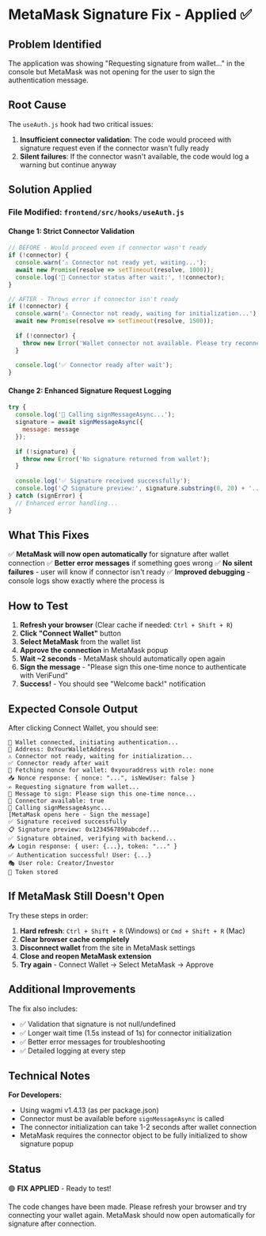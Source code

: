 # MetaMask Signature Fix - Applied ✅

## Problem Identified
The application was showing "Requesting signature from wallet..." in the console but MetaMask was not opening for the user to sign the authentication message.

## Root Cause
The `useAuth.js` hook had two critical issues:

1. **Insufficient connector validation**: The code would proceed with signature request even if the connector wasn't fully ready
2. **Silent failures**: If the connector wasn't available, the code would log a warning but continue anyway

## Solution Applied

### File Modified: `frontend/src/hooks/useAuth.js`

#### Change 1: Strict Connector Validation
```javascript
// BEFORE - Would proceed even if connector wasn't ready
if (!connector) {
  console.warn('⚠️ Connector not ready yet, waiting...');
  await new Promise(resolve => setTimeout(resolve, 1000));
  console.log('🔌 Connector status after wait:', !!connector);
}

// AFTER - Throws error if connector isn't ready
if (!connector) {
  console.warn('⚠️ Connector not ready, waiting for initialization...');
  await new Promise(resolve => setTimeout(resolve, 1500));
  
  if (!connector) {
    throw new Error('Wallet connector not available. Please try reconnecting your wallet.');
  }
  
  console.log('✅ Connector ready after wait');
}
```

#### Change 2: Enhanced Signature Request Logging
```javascript
try {
  console.log('🎯 Calling signMessageAsync...');
  signature = await signMessageAsync({ 
    message: message
  });
  
  if (!signature) {
    throw new Error('No signature returned from wallet');
  }
  
  console.log('✅ Signature received successfully');
  console.log('📋 Signature preview:', signature.substring(0, 20) + '...');
} catch (signError) {
  // Enhanced error handling...
}
```

## What This Fixes

✅ **MetaMask will now open automatically** for signature after wallet connection
✅ **Better error messages** if something goes wrong
✅ **No silent failures** - user will know if connector isn't ready
✅ **Improved debugging** - console logs show exactly where the process is

## How to Test

1. **Refresh your browser** (Clear cache if needed: `Ctrl + Shift + R`)
2. **Click "Connect Wallet"** button
3. **Select MetaMask** from the wallet list
4. **Approve the connection** in MetaMask popup
5. **Wait ~2 seconds** - MetaMask should automatically open again
6. **Sign the message** - "Please sign this one-time nonce to authenticate with VeriFund"
7. **Success!** - You should see "Welcome back!" notification

## Expected Console Output

After clicking Connect Wallet, you should see:
```
🔐 Wallet connected, initiating authentication...
📍 Address: 0xYourWalletAddress
⚠️ Connector not ready, waiting for initialization...
✅ Connector ready after wait
📡 Fetching nonce for wallet: 0xyouraddress with role: none
📥 Nonce response: { nonce: "...", isNewUser: false }
✍️ Requesting signature from wallet...
📝 Message to sign: Please sign this one-time nonce...
🔌 Connector available: true
🎯 Calling signMessageAsync...
[MetaMask opens here - Sign the message]
✅ Signature received successfully
📋 Signature preview: 0x1234567890abcdef...
✅ Signature obtained, verifying with backend...
📥 Login response: { user: {...}, token: "..." }
✅ Authentication successful! User: {...}
🎭 User role: Creator/Investor
🔑 Token stored
```

## If MetaMask Still Doesn't Open

Try these steps in order:

1. **Hard refresh**: `Ctrl + Shift + R` (Windows) or `Cmd + Shift + R` (Mac)
2. **Clear browser cache completely**
3. **Disconnect wallet** from the site in MetaMask settings
4. **Close and reopen MetaMask extension**
5. **Try again** - Connect Wallet → Select MetaMask → Approve

## Additional Improvements

The fix also includes:
- ✅ Validation that signature is not null/undefined
- ✅ Longer wait time (1.5s instead of 1s) for connector initialization
- ✅ Better error messages for troubleshooting
- ✅ Detailed logging at every step

## Technical Notes

**For Developers:**
- Using wagmi v1.4.13 (as per package.json)
- Connector must be available before `signMessageAsync` is called
- The connector initialization can take 1-2 seconds after wallet connection
- MetaMask requires the connector object to be fully initialized to show signature popup

## Status
🟢 **FIX APPLIED** - Ready to test!

The code changes have been made. Please refresh your browser and try connecting your wallet again. MetaMask should now open automatically for signature after connection.
